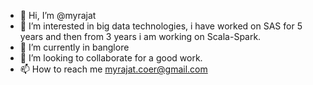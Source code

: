 - 👋 Hi, I’m @myrajat
- 👀 I’m interested in big data technologies, i have worked on SAS for 5 years and then from 3 years i am working on Scala-Spark.
- 🌱 I’m currently in banglore
- 💞️ I’m looking to collaborate for a good work.
- 📫 How to reach me myrajat.coer@gmail.com

<!---
myrajat/myrajat is a ✨ special ✨ repository because its `README.md` (this file) appears on your GitHub profile.
You can click the Preview link to take a look at your changes.
--->
